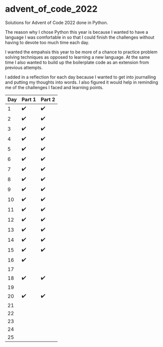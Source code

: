 # advent_of_code_2022

Solutions for Advent of Code 2022 done in Python.

The reason why I chose Python this year is because I wanted to have a language I was comfortable in so that I could finish the challenges without having to devote too much time each day.

I wanted the empahsis this year to be more of a chance to practice problem solving techniques as opposed to learning a new language. At the same time I also wanted to build up the boilerplate code as an extension from previous attempts.

I added in a reflection for each day because I wanted to get into journalling and putting my thoughts into words. I also figured it would help in reminding me of the challenges I faced and learning points.

|Day|Part 1|Part 2|
|---|-----|-------|
|1|:heavy_check_mark:|:heavy_check_mark:|
|2|:heavy_check_mark:|:heavy_check_mark:|
|3|:heavy_check_mark:|:heavy_check_mark:|
|4|:heavy_check_mark:|:heavy_check_mark:|
|5|:heavy_check_mark:|:heavy_check_mark:|
|6|:heavy_check_mark:|:heavy_check_mark:|
|7|:heavy_check_mark:|:heavy_check_mark:|
|8|:heavy_check_mark:|:heavy_check_mark:|
|9|:heavy_check_mark:|:heavy_check_mark:|
|10|:heavy_check_mark:|:heavy_check_mark:|
|11|:heavy_check_mark:|:heavy_check_mark:|
|12|:heavy_check_mark:|:heavy_check_mark:|
|13|:heavy_check_mark:|:heavy_check_mark:|
|14|:heavy_check_mark:|:heavy_check_mark:|
|15|:heavy_check_mark:|:heavy_check_mark:|
|16|:heavy_check_mark:||
|17|||
|18|:heavy_check_mark:|:heavy_check_mark:|
|19|||
|20|:heavy_check_mark:|:heavy_check_mark:|
|21|||
|22|||
|23|||
|24|||
|25|||